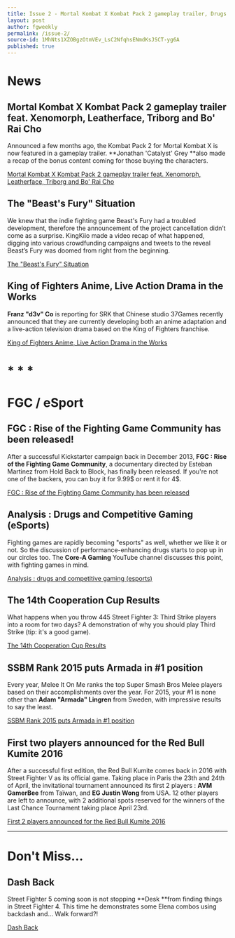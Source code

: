 ```yaml
---
title: Issue 2 - Mortal Kombat X Kombat Pack 2 gameplay trailer, Drugs and Competitive Gaming...
layout: post
author: fgweekly
permalink: /issue-2/
source-id: 1MhNts1XZOBgzOtmVEv_LsC2NfqhsENmdKsJSCT-yg6A
published: true
---
```

# News

## Mortal Kombat X Kombat Pack 2 gameplay trailer feat. Xenomorph, Leatherface, Triborg and Bo' Rai Cho

Announced a few months ago, the Kombat Pack 2 for Mortal Kombat X is now featured in a gameplay trailer. **Jonathan 'Catalyst' Grey **also made a recap of the bonus content coming for those buying the characters.

[Mortal Kombat X Kombat Pack 2 gameplay trailer feat. Xenomorph, Leatherface, Triborg and Bo' Rai Cho](http://www.eventhubs.com/news/2016/jan/12/mortal-kombat-x-kombat-pack-2-gameplay-trailer-feat-xenomorph-leatherface-triborg-and-bo-rai-cho/)

## The "Beast's Fury" Situation

We knew that the indie fighting game Beast's Fury had a troubled development, therefore the announcement of the project cancellation didn’t come as a surprise. KingKiio made a video recap of what happened, digging into various crowdfunding campaigns and tweets to the reveal Beast’s Fury was doomed from right from the beginning.

[The "Beast's Fury" Situation](https://www.youtube.com/watch?v=b4Sq6pkQBTc)

## King of Fighters Anime, Live Action Drama in the Works

**Franz "d3v" Co** is reporting for SRK that Chinese studio 37Games recently announced that they are currently developing both an anime adaptation and a live-action television drama based on the King of Fighters franchise.

[King of Fighters Anime, Live Action Drama in the Works](http://shoryuken.com/2016/01/11/king-of-fighters-anime-live-action-drama-in-the-works/)

# * * *


# FGC / eSport

## FGC : Rise of the Fighting Game Community has been released!

After a successful Kickstarter campaign back in December 2013, **FGC : Rise of the Fighting Game Community**, a documentary directed by Esteban Martinez from Hold Back to Block, has finally been released. If you're not one of the backers, you can buy it for 9.99$ or rent it for 4$.

[FGC : Rise of the Fighting Game Community has been released](http://www.fgcfilm.com/)

## Analysis : Drugs and Competitive Gaming (eSports)

Fighting games are rapidly becoming "esports" as well, whether we like it or not. So the discussion of performance-enhancing drugs starts to pop up in our circles too. The **Core-A Gaming** YouTube channel discusses this point, with fighting games in mind.

[Analysis : drugs and competitive gaming (esports)](https://www.youtube.com/watch?v=D9YNAXZSgsA)

## The 14th Cooperation Cup Results

What happens when you throw 445 Street Fighter 3: Third Strike players into a room for two days? A demonstration of why you should play Third Strike (tip: it's a good game).

[The 14th Cooperation Cup Results](http://shoryuken.com/2016/01/09/pre-cooperation-cup-2016-streaming-live-from-odaiba-tokyo/)

## SSBM Rank 2015 puts Armada in #1 position

Every year, Melee It On Me ranks the top Super Smash Bros Melee players based on their accomplishments over the year. For 2015, your #1 is none other than **Adam "Armada" Lingren** from Sweden, with impressive results to say the least.

[SSBM Rank 2015 puts Armada in #1 position](http://www.meleeitonme.com/ssbmrank2015p21/)

## First two players announced for the Red Bull Kumite 2016

After a successful first edition, the Red Bull Kumite comes back in 2016 with Street Fighter V as its official game. Taking place in Paris the 23th and 24th of April, the invitational tournament announced its first 2 players : **AVM GamerBee** from Taïwan, and **EG Justin Wong** from USA. 12 other players are left to announce, with 2 additional spots reserved for the winners of the Last Chance Tournament taking place April 23rd. 

[First 2 players announced for the Red Bull Kumite 2016](https://www.facebook.com/events/1627871747476028/)

* * *


# Don't Miss...

## Dash Back

Street Fighter 5 coming soon is not stopping **Desk **from finding things in Street Fighter 4. This time he demonstrates some Elena combos using backdash and… Walk forward?!

[Dash Back](https://www.youtube.com/watch?v=LkXyzC25BsE)

